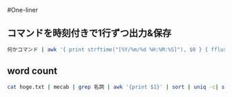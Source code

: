 #One-liner

## コマンドを時刻付きで1行ずつ出力&保存
```sh
何かコマンド | awk '{ print strftime("[%Y/%m/%d %H:%M:%S]"), $0 } { fflush() }'|tee 保存先
```

## word count
```sh
cat hoge.txt | mecab | grep 名詞 | awk '{print $1}' | sort | uniq -c| sort -n -r
```
